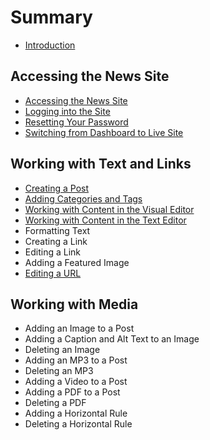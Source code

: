 # Summary

* [Introduction](README.md)

## Accessing the News Site

* [Accessing the News Site](accessing-the-news-site/accessing-the-news-site.md)
* [Logging into the Site](accessing-the-news-site/logging-into-the-site.md)
* [Resetting Your Password](accessing-the-news-site/resetting-your-password.md)
* [Switching from Dashboard to Live Site](accessing-the-news-site/switching-from-dashboard-to-live-site.md)

## Working with Text and Links

* [Creating a Post](working-with-text-and-links/creating-a-post.md)
* [Adding Categories and Tags](working-with-text-and-links/adding-categories-and-tags.md)
* [Working with Content in the Visual Editor](working-with-text-and-links/working-with-content-in-the-visual-editor.md)
* [Working with Content in the Text Editor](working-with-text-and-links/working-with-content-in-the-text-editor.md)
* Formatting Text
* Creating a Link
* Editing a Link
* Adding a Featured Image
* [Editing a URL](working-with-text-and-links/editing-a-url.md)

## Working with Media

* Adding an Image to a Post
* Adding a Caption and Alt Text to an Image
* Deleting an Image
* Adding an MP3 to a Post
* Deleting an MP3
* Adding a Video to a Post
* Adding a PDF to a Post
* Deleting a PDF
* Adding a Horizontal Rule
* Deleting a Horizontal Rule

